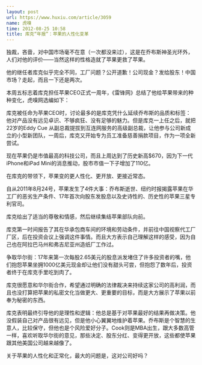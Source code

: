 ```yaml
---
layout: post
url: https://www.huxiu.com/article/3059
name: 虎嗅
time: 2012-08-25 10:58
title: 库克“年报”：苹果的人性化变革
---
```

独裁，吝啬，对中国市场毫不在意（一次都没来过），这是在乔布斯神圣光环外，人们对他的评价——当然这样的性格造就了苹果更救了苹果。

他的继任者库克似乎完全不同，工厂问题？公开道歉！公司现金？发给股东！中国市场？走起，而且一下还是两次。

本周五标志着库克担任苹果CEO正式一周年，《雷锋网》总结了他给苹果带来的种种变化，虎嗅网选编如下：

库克被任命为苹果CEO时，讨论最多的是库克凭什么延续乔布斯的品质和标签：他对产品没有远见卓识、不够疯狂、没有足够的魅力。但是库克一上任之后，就把22岁的Eddy Cue 从副总裁提拔到互连网服务的高级副总裁，让他参与公司新成立的小型新团队，一周后，库克又开始专为员工准备慈善捐款项目，作为一项全新尝试。

现在苹果仍是市值最高的科技公司，而且上周达到了历史新高$670，因为下一代iPhone和iPad Mini的消息推动，股市市值一下子增加了110亿。

在库克的带领下，苹果变的更人性化、更开放、更接近常态。

自从2011年8月24号，苹果发生了4件大事：乔布斯逝世、纽约时报揭露苹果在华工厂的恶劣生产条件、17年首次向股东发股息以及史诗性的、历史性的苹果三星专利官司。

库克给出了适当的尊敬和情感，然后继续集结苹果部队向前。

库克第一时间报告了其在华承包商车间的环境和劳动条件，并前往中国视察代工厂厂区，后在投资会议上强调这件事情。而且大方表示自己理解这样的感受，因为自己也在阿拉巴马州和弗吉尼亚州造纸厂工作过。

争取华尔街：17年来第一次每股2.65美元的股息派发堵住了许多投资者的嘴，他们抱怨苹果坐拥1000亿美元现金却让他们没有甜头可尝，但抱怨了数年后，投资者终于在库克手里吃到肉了。

库克很愿意和华尔街合作，希望通过明确的法律裁决来持续这家公司的高利润，而且也没打算把苹果的私密文化当做更大、更重要的目标，而是大方展示了苹果以前奉为秘密的东西。

库克表明最终引导他的是理性和逻辑：他总是基于对苹果最好的结果再做决策。他没假装自己对产品很有远见，但是他小心翼翼地维护着苹果。乔布斯是个智慧的生意人，比较保守，但他也是个风险爱好分子。Cook则是MBA出生，跟大多数高管一样，喜欢听取华尔街的意见，那些决定、股东分红、变得更开放，这些都使苹果跟其他美国公司越来越像了。

关于苹果的人性化和正常化，最大的问题是，这对公司好吗？

